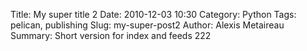 Title: My super title 2
Date: 2010-12-03 10:30
Category: Python
Tags: pelican, publishing
Slug: my-super-post2
Author: Alexis Metaireau
Summary: Short version for index and feeds 222